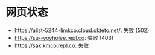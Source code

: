 # 网页状态
- https://alist-5244-limkco.cloud.okteto.net/: 失败 (502)
- https://su--yoyholee.repl.co: 失败 (403)
- https://sak.kmco.repl.co: 失败
